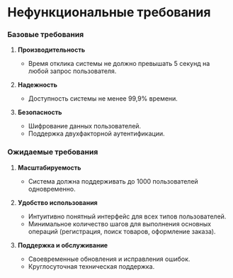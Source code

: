 # Нефункциональные требования

### Базовые требования
1. **Производительность**
   - Время отклика системы не должно превышать 5 секунд на любой запрос пользователя.

2. **Надежность**
   - Доступность системы не менее 99,9% времени.

3. **Безопасность**
   - Шифрование данных пользователей.
   - Поддержка двухфакторной аутентификации.

### Ожидаемые требования
1. **Масштабируемость**
   - Система должна поддерживать до 1000 пользователей одновременно.

2. **Удобство использования**
   - Интуитивно понятный интерфейс для всех типов пользователей.
   - Минимальное количество шагов для выполнения основных операций (регистрация, поиск товаров, оформление заказа).

3. **Поддержка и обслуживание**
   - Своевременные обновления и исправления ошибок.
   - Круглосуточная техническая поддержка.

